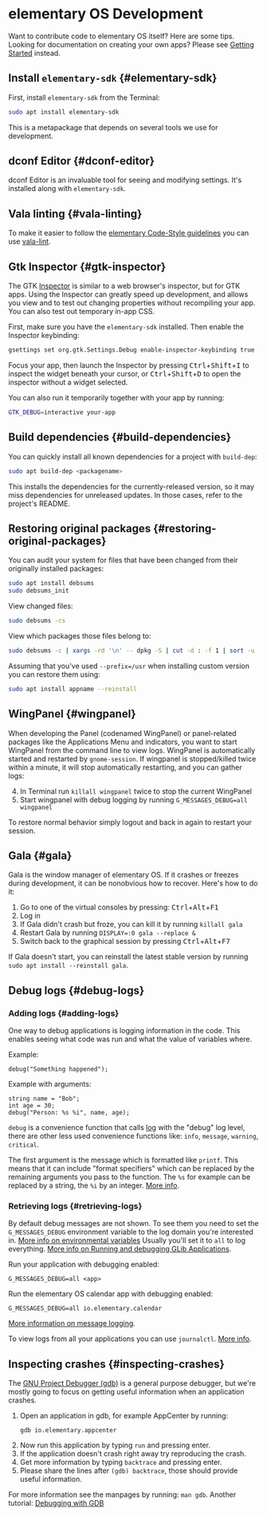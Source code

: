 # elementary OS Development

Want to contribute code to elementary OS itself? Here are some tips.
Looking for documentation on creating your own apps? Please see [Getting Started](/docs/code/getting-started) instead.

## Install `elementary-sdk` {#elementary-sdk}

First, install `elementary-sdk` from the Terminal:

```bash
sudo apt install elementary-sdk
```

This is a metapackage that depends on several tools we use for development.

## dconf Editor {#dconf-editor}

dconf Editor is an invaluable tool for seeing and modifying settings. It's installed along with `elementary-sdk`.

## Vala linting {#vala-linting}

To make it easier to follow the [elementary Code-Style guidelines](https://elementary.io/docs/code/reference#code-style) you can use [vala-lint](https://github.com/elementary/vala-lint).

## Gtk Inspector {#gtk-inspector}

The GTK [Inspector](https://wiki.gnome.org/Projects/GTK+/Inspector) is similar to a web browser's inspector, but for GTK apps. Using the Inspector can greatly speed up development, and allows you view and to test out changing properties without recompiling your app. You can also test out temporary in-app CSS.

First, make sure you have the `elementary-sdk` installed. Then enable the Inspector keybinding:

```bash
gsettings set org.gtk.Settings.Debug enable-inspector-keybinding true
```

Focus your app, then launch the Inspector by pressing <kbd>Ctrl</kbd>+<kbd>Shift</kbd>+<kbd>I</kbd> to inspect the widget beneath your cursor, or <kbd>Ctrl</kbd>+<kbd>Shift</kbd>+<kbd>D</kbd> to open the inspector without a widget selected.

You can also run it temporarily together with your app by running:

```bash
GTK_DEBUG=interactive your-app
```

## Build dependencies {#build-dependencies}

You can quickly install all known dependencies for a project with `build-dep`:

```bash
sudo apt build-dep <packagename>
```

This installs the dependencies for the currently-released version, so it may miss dependencies for unreleased updates. In those cases, refer to the project's README.

## Restoring original packages {#restoring-original-packages}

You can audit your system for files that have been changed from their originally installed packages:

```bash
sudo apt install debsums
sudo debsums_init
```

View changed files:

```bash
sudo debsums -cs
```

View which packages those files belong to:

```bash
sudo debsums -c | xargs -rd '\n' -- dpkg -S | cut -d : -f 1 | sort -u
```

Assuming that you've used `--prefix=/usr` when installing custom version you can restore them using:

```bash
sudo apt install appname --reinstall
```

## WingPanel {#wingpanel}

When developing the Panel (codenamed WingPanel) or panel-related packages like the Applications Menu and indicators, you want to start WingPanel from the command line to view logs. WingPanel is automatically started and restarted by `gnome-session`. If wingpanel is stopped/killed twice within a minute, it will stop automatically restarting, and you can gather logs:

4. In Terminal run `killall wingpanel` twice to stop the current WingPanel
5. Start wingpanel with debug logging by running `G_MESSAGES_DEBUG=all wingpanel`

To restore normal behavior simply logout and back in again to restart your session.

## Gala {#gala}

Gala is the window manager of elementary OS. If it crashes or freezes during development, it can be nonobvious how to recover. Here's how to do it:

1. Go to one of the virtual consoles by pressing: <kbd>Ctrl</kbd>+<kbd>Alt</kbd>+<kbd>F1</kbd>
2. Log in
3. If Gala didn't crash but froze, you can kill it by running `killall gala`
4. Restart Gala by running `DISPLAY=:0 gala --replace &`
5. Switch back to the graphical session by pressing <kbd>Ctrl</kbd>+<kbd>Alt</kbd>+<kbd>F7</kbd>

If Gala doesn't start, you can reinstall the latest stable version by running `sudo apt install --reinstall gala`.

## Debug logs {#debug-logs}

### Adding logs {#adding-logs}

One way to debug applications is logging information in the code. This enables seeing what code was run and what the value of variables where.

Example:
```
debug("Something happened");
```

Example with arguments:
```
string name = "Bob";
int age = 30;
debug("Person: %s %i", name, age);
```

`debug` is a convenience function that calls [log](https://valadoc.org/glib-2.0/GLib.log.html) with the "debug" log level, there are other less used convenience functions like: `info`, `message`, `warning`, `critical`.

The first argument is the message which is formatted like `printf`. This means that it can include "format specifiers" which can be replaced by the remaining arguments you pass to the function. The `%s` for example can be replaced by a string, the `%i` by an integer. [More info](http://www.cplusplus.com/reference/cstdio/printf/).

### Retrieving logs {#retrieving-logs}

By default debug messages are not shown. To see them you need to set the `G_MESSAGES_DEBUG` environment variable to the log domain you're interested in.
[More info on environmental variables](https://www.digitalocean.com/community/tutorials/how-to-read-and-set-environmental-and-shell-variables-on-a-linux-vps)
Usually you'll set it to `all` to log everything. [More info on Running and debugging GLib Applications](https://developer.gnome.org/glib/stable/glib-running.html).

Run your application with debugging enabled:
```
G_MESSAGES_DEBUG=all <app>
```
Run the elementary OS calendar app with debugging enabled:
```
G_MESSAGES_DEBUG=all io.elementary.calendar
```

[More information on message logging](https://developer.gnome.org/glib/stable/glib-Message-Logging.html#g-log).

To view logs from all your applications you can use `journalctl`. [More info](https://www.digitalocean.com/community/tutorials/how-to-use-journalctl-to-view-and-manipulate-systemd-logs).

## Inspecting crashes {#inspecting-crashes}

The [GNU Project Debugger (gdb)](https://www.gnu.org/software/gdb/) is a general purpose debugger, but we're mostly going to focus on getting useful information when an application crashes.
1. Open an application in gdb, for example AppCenter by running:
    ```
    gdb io.elementary.appcenter
    ```
2. Now run this application by typing `run` and pressing enter.
3. If the application doesn't crash right away try reproducing the crash.
4. Get more information by typing `backtrace` and pressing enter.
5. Please share the lines after `(gdb) backtrace`, those should provide useful information.

For more information see the manpages by running: `man gdb`.
Another tutorial: [Debugging with GDB](https://betterexplained.com/articles/debugging-with-gdb/)
